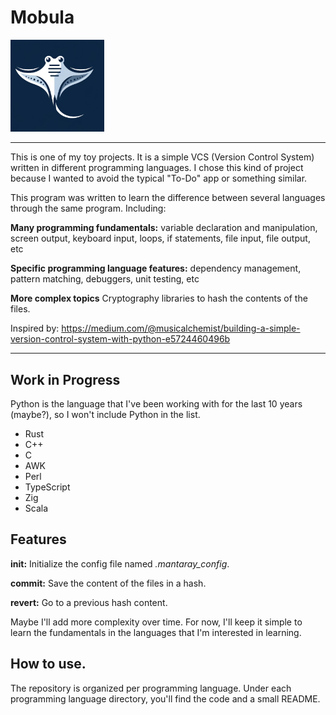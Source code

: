 # Mobula

<img src="image.png" width="150">

---

This is one of my toy projects. It is a simple VCS (Version Control System) written in different programming languages. I chose this kind of project because I wanted to avoid the typical "To-Do" app or something similar.

This program was written to learn the difference between several languages through the same program. Including:

**Many programming fundamentals:** variable declaration and manipulation, screen output, keyboard input, loops, if statements, file input, file output, etc

**Specific programming language features:** dependency management, pattern matching, debuggers, unit testing, etc

**More complex topics** Cryptography libraries to hash the contents of the files.

Inspired by: https://medium.com/@musicalchemist/building-a-simple-version-control-system-with-python-e5724460496b

---

## Work in Progress

Python is the language that I've been working with for the last 10 years (maybe?), so I won't include Python in the list.

* Rust
* C++
* C
* AWK
* Perl
* TypeScript
* Zig
* Scala

## Features

**init:** Initialize the config file named *.mantaray_config*.

**commit:** Save the content of the files in a hash.

**revert:** Go to a previous hash content.

Maybe I'll add more complexity over time. For now, I'll keep it simple to learn the fundamentals in the languages that I'm interested in learning.

## How to use.

The repository is organized per programming language. Under each programming language directory, you'll find the code and a small README.
